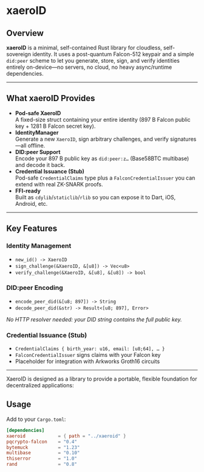 # xaeroID

## Overview

**xaeroID** is a minimal, self-contained Rust library for cloudless, self-sovereign identity. It uses a post-quantum Falcon-512 keypair and a simple `did:peer` scheme to let you generate, store, sign, and verify identities entirely on-device—no servers, no cloud, no heavy async/runtime dependencies.

---

## What xaeroID Provides

- **Pod-safe XaeroID**  
  A fixed-size struct containing your entire identity (897 B Falcon public key + 1281 B Falcon secret key).
- **IdentityManager**  
  Generate a new `XaeroID`, sign arbitrary challenges, and verify signatures—all offline.
- **DID:peer Support**  
  Encode your 897 B public key as `did:peer:z…` (Base58BTC multibase) and decode it back.
- **Credential Issuance (Stub)**  
  Pod-safe `CredentialClaims` type plus a `FalconCredentialIssuer` you can extend with real ZK-SNARK proofs.
- **FFI-ready**  
  Built as `cdylib`/`staticlib`/`rlib` so you can expose it to Dart, iOS, Android, etc.

---

## Key Features

### Identity Management

- `new_id() -> XaeroID`
- `sign_challenge(&XaeroID, &[u8]) -> Vec<u8>`
- `verify_challenge(&XaeroID, &[u8], &[u8]) -> bool`

### DID:peer Encoding

- `encode_peer_did(&[u8; 897]) -> String`
- `decode_peer_did(&str) -> Result<[u8; 897], Error>`

_No HTTP resolver needed: your DID string contains the full public key._

### Credential Issuance (Stub)

- `CredentialClaims { birth_year: u16, email: [u8;64], … }`
- `FalconCredentialIssuer` signs claims with your Falcon key
- Placeholder for integration with Arkworks Groth16 circuits

---
XaeroID is designed as a library to provide a portable, flexible foundation for decentralized applications:

## Usage

Add to your `Cargo.toml`:

```toml
[dependencies]
xaeroid            = { path = "../xaeroid" }
pqcrypto-falcon    = "0.4"
bytemuck           = "1.23"
multibase          = "0.10"
thiserror          = "1.0"
rand               = "0.8"